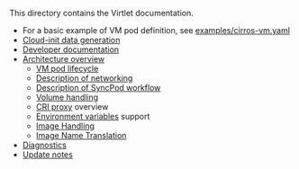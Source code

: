This directory contains the Virtlet documentation.

* For a basic example of VM pod definition, see [examples/cirros-vm.yaml](../examples/cirros-vm.yaml)
* [Cloud-init data generation](cloud-init-data-generation.md)
* [Developer documentation](devel/README.md)
* [Architecture overview](architecture.md)
    * [VM pod lifecycle](vmpod-lifecycle.md)
    * [Description of networking](networking.md)
    * [Description of SyncPod workflow](sync-pod-workflow.md)
    * [Volume handling](volumes.md)
    * [CRI proxy](https://github.com/Mirantis/criproxy/blob/master/README.md) overview
    * [Environment variables](environment-variables.md) support
    * [Image Handling](images.md)
    * [Image Name Translation](image-name-translation.md)
* [Diagnostics](diagnostics.md)
* [Update notes](update-notes.md)

